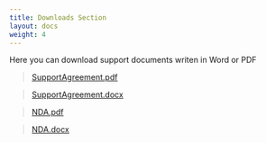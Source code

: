 ```yaml
---
title: Downloads Section
layout: docs
weight: 4
---
```

Here you can download support documents writen in Word or PDF

>  [SupportAgreement.pdf](/puzzlescloud/puzzlescloud.pdf)

>  [SupportAgreement.docx](/puzzlescloud/puzzlescloud.docx)

>  [NDA.pdf](/puzzlescloud/puzzlescloud.pdf)

>  [NDA.docx](/puzzlescloud/puzzlescloud.docx)